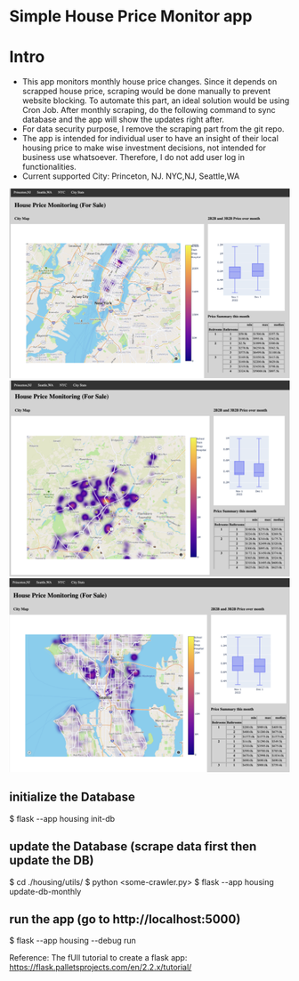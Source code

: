 # Simple House Price Monitor app

# Intro
- This app monitors monthly house price changes. Since it depends on scrapped house price, scraping
  would be done manually to prevent website blocking. To automate this part, an ideal solution would be using Cron Job.
  After monthly scraping, do the following command to sync database and the app will show the updates right after.
- For data security purpose, I remove the scraping part from the git repo.
- The app is intended for individual user to have an insight of their local housing price to make wise investment decisions, not intended for business use whatsoever. Therefore, I do not add user log in functionalities.
- Current supported City: Princeton, NJ. NYC,NJ, Seattle,WA


![NYC](markdown_images/NYC.png)
![Princeton](markdown_images/Princeton.png)
![Seattle](markdown_images/Seattle.png)


## initialize the Database
$ flask --app housing init-db

## update the Database (scrape data first then update the DB)
$ cd ./housing/utils/
$ python <some-crawler.py>
$ flask --app housing update-db-monthly

## run the app (go to http://localhost:5000)
$ flask --app housing --debug run

Reference:
The fUll tutorial to create a flask app: https://flask.palletsprojects.com/en/2.2.x/tutorial/
